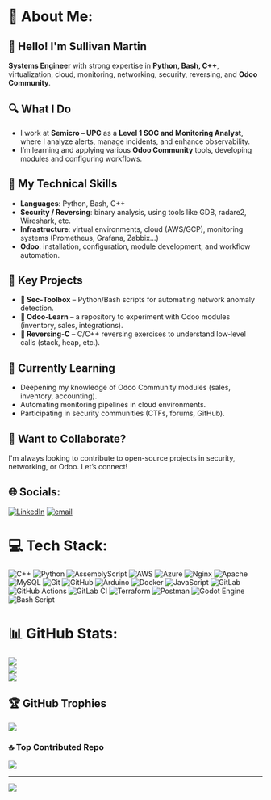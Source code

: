 # 💫 About Me:
## 👋 Hello! I'm Sullivan Martin
**Systems Engineer** with strong expertise in **Python, Bash, C++**, virtualization, cloud, monitoring, networking, security, reversing, and **Odoo Community**.

## 🔍 What I Do
- I work at **Semicro – UPC** as a **Level 1 SOC and Monitoring Analyst**, where I analyze alerts, manage incidents, and enhance observability.
- I’m learning and applying various **Odoo Community** tools, developing modules and configuring workflows.

## 🧰 My Technical Skills
- **Languages**: Python, Bash, C++
- **Security / Reversing**: binary analysis, using tools like GDB, radare2, Wireshark, etc.
- **Infrastructure**: virtual environments, cloud (AWS/GCP), monitoring systems (Prometheus, Grafana, Zabbix…)
- **Odoo**: installation, configuration, module development, and workflow automation.

## 📂 Key Projects
- **🔐 Sec‑Toolbox** – Python/Bash scripts for automating network anomaly detection.
- **🔄 Odoo‑Learn** – a repository to experiment with Odoo modules (inventory, sales, integrations).
- **🐍 Reversing‑C** – C/C++ reversing exercises to understand low‑level calls (stack, heap, etc.).

## 🌱 Currently Learning
- Deepening my knowledge of Odoo Community modules (sales, inventory, accounting).
- Automating monitoring pipelines in cloud environments.
- Participating in security communities (CTFs, forums, GitHub).

## 🤝 Want to Collaborate?
I'm always looking to contribute to open-source projects in security, networking, or Odoo. Let’s connect!




## 🌐 Socials:
[![LinkedIn](https://img.shields.io/badge/LinkedIn-%230077B5.svg?logo=linkedin&logoColor=white)](https://linkedin.com/in/sullivan-martin-guiton) [![email](https://img.shields.io/badge/Email-D14836?logo=gmail&logoColor=white)](mailto:sulli.martin@gmail.com) 

# 💻 Tech Stack:
![C++](https://img.shields.io/badge/c++-%2300599C.svg?style=for-the-badge&logo=c%2B%2B&logoColor=white) ![Python](https://img.shields.io/badge/python-3670A0?style=for-the-badge&logo=python&logoColor=ffdd54) ![AssemblyScript](https://img.shields.io/badge/assembly%20script-%23000000.svg?style=for-the-badge&logo=assemblyscript&logoColor=white) ![AWS](https://img.shields.io/badge/AWS-%23FF9900.svg?style=for-the-badge&logo=amazon-aws&logoColor=white) ![Azure](https://img.shields.io/badge/azure-%230072C6.svg?style=for-the-badge&logo=microsoftazure&logoColor=white) ![Nginx](https://img.shields.io/badge/nginx-%23009639.svg?style=for-the-badge&logo=nginx&logoColor=white) ![Apache](https://img.shields.io/badge/apache-%23D42029.svg?style=for-the-badge&logo=apache&logoColor=white) ![MySQL](https://img.shields.io/badge/mysql-4479A1.svg?style=for-the-badge&logo=mysql&logoColor=white) ![Git](https://img.shields.io/badge/git-%23F05033.svg?style=for-the-badge&logo=git&logoColor=white) ![GitHub](https://img.shields.io/badge/github-%23121011.svg?style=for-the-badge&logo=github&logoColor=white) ![Arduino](https://img.shields.io/badge/-Arduino-00979D?style=for-the-badge&logo=Arduino&logoColor=white) ![Docker](https://img.shields.io/badge/docker-%230db7ed.svg?style=for-the-badge&logo=docker&logoColor=white) ![JavaScript](https://img.shields.io/badge/javascript-%23323330.svg?style=for-the-badge&logo=javascript&logoColor=%23F7DF1E) ![GitLab](https://img.shields.io/badge/gitlab-%23181717.svg?style=for-the-badge&logo=gitlab&logoColor=white) ![GitHub Actions](https://img.shields.io/badge/github%20actions-%232671E5.svg?style=for-the-badge&logo=githubactions&logoColor=white) ![GitLab CI](https://img.shields.io/badge/gitlab%20CI-%23181717.svg?style=for-the-badge&logo=gitlab&logoColor=white) ![Terraform](https://img.shields.io/badge/terraform-%235835CC.svg?style=for-the-badge&logo=terraform&logoColor=white) ![Postman](https://img.shields.io/badge/Postman-FF6C37?style=for-the-badge&logo=postman&logoColor=white) ![Godot Engine](https://img.shields.io/badge/GODOT-%23FFFFFF.svg?style=for-the-badge&logo=godot-engine) ![Bash Script](https://img.shields.io/badge/bash_script-%23121011.svg?style=for-the-badge&logo=gnu-bash&logoColor=white)
# 📊 GitHub Stats:
![](https://github-readme-stats.vercel.app/api?username=sullivanmartin&theme=dark&hide_border=false&include_all_commits=true&count_private=true)<br/>
![](https://nirzak-streak-stats.vercel.app/?user=sullivanmartin&theme=dark&hide_border=false)<br/>
![](https://github-readme-stats.vercel.app/api/top-langs/?username=sullivanmartin&theme=dark&hide_border=false&include_all_commits=true&count_private=true&layout=compact)

## 🏆 GitHub Trophies
![](https://github-profile-trophy.vercel.app/?username=sullivanmartin&theme=radical&no-frame=false&no-bg=true&margin-w=4)

### 🔝 Top Contributed Repo
![](https://github-contributor-stats.vercel.app/api?username=sullivanmartin&limit=5&theme=dark&combine_all_yearly_contributions=true)

---
[![](https://visitcount.itsvg.in/api?id=sullivanmartin&icon=0&color=0)](https://visitcount.itsvg.in)

<!-- Proudly created with GPRM ( https://gprm.itsvg.in ) -->
